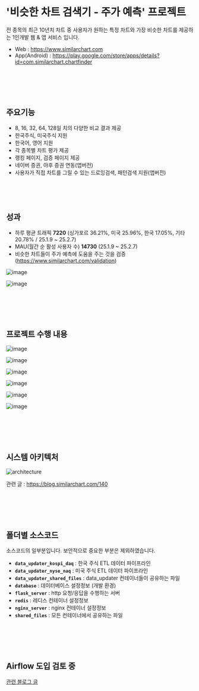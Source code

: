 # '비슷한 차트 검색기 - 주가 예측' 프로젝트

전 종목의 최근 10년치 차트 중 사용자가 원하는 특정 차트와 가장 비슷한 차트를 제공하는 1인개발 웹 & 앱 서비스 입니다.

- Web : https://www.similarchart.com
- App(Android) : https://play.google.com/store/apps/details?id=com.similarchart.chartfinder

<br>
<br>
<br>
<br>
 
## 주요기능
- 8, 16, 32, 64, 128일 치의 다양한 비교 결과 제공
- 한국주식, 미국주식 지원
- 한국어, 영어 지원
- 각 종목별 차트 평가 제공
- 랭킹 페이지, 검증 페이지 제공
- 네이버 증권, 야후 증권 연동(앱버전)
- 사용자가 직접 차트를 그릴 수 있는 드로잉검색, 패턴검색 지원(앱버전)
  
<br>
<br>
<br>

## 성과
- 하루 평균 트래픽 **7220** (싱가포르 36.21%, 미국 25.96%, 한국 17.05%, 기타 20.78% / 25.1.9 ~ 25.2.7)
- MAU(월간 순 활성 사용자 수) **14730** (25.1.9 ~ 25.2.7)
- 비슷한 차트들이 주가 예측에 도움을 주는 것을 검증 (https://www.similarchart.com/validation)
  
![image](https://github.com/user-attachments/assets/3aac4aa1-6ff7-41e6-a63d-b8219726b5c2)

![image](https://github.com/user-attachments/assets/fb1488c7-974b-4605-b193-3d45cd3dc0cb)

<br>
<br>
<br>
<br>

## 프로젝트 수행 내용

![image](https://github.com/user-attachments/assets/4a5f2ebc-2bc8-456e-b0f7-a18fb35ba766)

![image](https://github.com/user-attachments/assets/4a1abaca-b3d4-4d1e-8033-9ead41c68966)

![image](https://github.com/user-attachments/assets/8ba521a6-d68c-40c9-ace9-11d15bb23fc0)

![image](https://github.com/user-attachments/assets/20a0dcc1-9083-4354-8931-5211dab2a0fd)

![image](https://github.com/user-attachments/assets/d1ebe9bc-69cc-4bcc-b88f-ae895ba71189)

![image](https://github.com/user-attachments/assets/d53d0812-edfa-4522-882d-d1e74834ddcd)



<br>
<br>
<br>
<br>

## 시스템 아키텍처

![architecture](https://github.com/user-attachments/assets/502e266d-be36-4137-a390-098f7652b593)

관련 글 : https://blog.similarchart.com/140

<br>
<br>
<br>
<br>

## 폴더별 소스코드
소스코드의 일부분입니다. 보안적으로 중요한 부분은 제외하였습니다.

- **`data_updater_kospi_daq`** : 한국 주식 ETL 데이터 파이프라인
- **`data_updater_nyse_naq`** : 미국 주식 ETL 데이터 파이프라인
- **`data_updater_shared_files`** : data_updater 컨테이너들이 공유하는 파일
- **`database`** : 데이터베이스 설정정보 (개발 환경)
- **`flask_server`** : http 요청/응답을 수행하는 서버
- **`redis`** : 레디스 컨테이너 설정정보
- **`nginx_server`** : nginx 컨테이너 설정정보
- **`shared_files`** : 모든 컨테이너에서 공유하는 파일

<br>
<br>
<br>
<br>

## Airflow 도입 검토 중
[관련 블로그 글](https://blog.similarchart.com/253)
